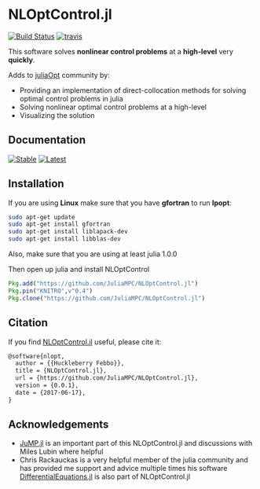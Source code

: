 # NLOptControl.jl

[![Build Status](https://ci.appveyor.com/api/projects/status/f480ahs29c85m6ne?svg=true)](https://ci.appveyor.com/project/huckl3b3rry87/nloptcontrol-jl)
[![travis](https://travis-ci.org/JuliaMPC/NLOptControl.jl.svg?branch=master)](https://travis-ci.org/JuliaMPC/NLOptControl.jl)

This software solves **nonlinear control problems** at a **high-level** very **quickly**.

Adds to [juliaOpt](http://www.juliaopt.org/) community by:

* Providing an implementation of direct-collocation methods for solving optimal control problems in julia
* Solving nonlinear optimal control problems at a high-level
* Visualizing the solution

## Documentation

[![Stable](https://img.shields.io/badge/docs-stable-blue.svg)](https://juliampc.github.io/NLOptControl.jl/stable/)
[![Latest](https://img.shields.io/badge/docs-latest-blue.svg)](https://juliampc.github.io/NLOptControl.jl/latest/)

## Installation

If you are using **Linux** make sure that you have **gfortran** to run **Ipopt**:

```bash
sudo apt-get update
sudo apt-get install gfortran
sudo apt-get install liblapack-dev
sudo apt-get install libblas-dev
```

Also, make sure that you are using at least julia 1.0.0

Then open up julia and install NLOptControl

```julia
Pkg.add("https://github.com/JuliaMPC/NLOptControl.jl")
Pkg.pin("KNITRO",v"0.4")
Pkg.clone("https://github.com/JuliaMPC/NLOptControl.jl")
```

## Citation

If you find [NLOptControl.jl](https://github.com/JuliaMPC/NLOptControl.jl) useful, please cite it:

```LaTeX
@software{nlopt,
  author = {{Huckleberry Febbo}},
  title = {NLOptControl.jl},
  url = {https://github.com/JuliaMPC/NLOptControl.jl},
  version = {0.0.1},
  date = {2017-06-17},
}
```

## Acknowledgements

* [JuMP.jl](https://jump.readthedocs.io/en/latest/) is an important part of this NLOptControl.jl and discussions with Miles Lubin where helpful
* Chris Rackauckas is a very helpful member of the julia community and has provided me support and advice multiple times his software [DifferentialEquations.jl](https://github.com/JuliaDiffEq/DifferentialEquations.jl) is also part of NLOptControl.jl
